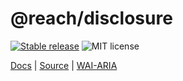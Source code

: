 # @reach/disclosure

[![Stable release](https://img.shields.io/npm/v/@reach/disclosure.svg)](https://npm.im/@reach/disclosure) ![MIT license](https://badgen.now.sh/badge/license/MIT)

[Docs](https://reacttraining.com/reach-ui/disclosure) | [Source](https://github.com/reach/reach-ui/tree/master/packages/disclosure) | [WAI-ARIA](https://www.w3.org/TR/wai-aria-practices-1.2/#disclosure)

